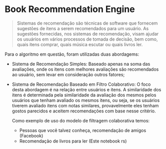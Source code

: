 # Book Recommendation Engine
> Sistemas de recomendação são técnicas de software que fornecem sugestões de itens a serem recomendados para um usuário. As sugestões fornecidas, nos sistemas de recomendação, visam ajudar os usuários em vários processos de tomada de decisão, bem como, quais itens comprar, quais música escutar ou quais livros ler.

Para o algoritmo em questão, foram utilizadas duas abordagems:
  - Sistema de Recomendação Simples: Baseado apenas na soma das avaliações, onde os itens com melhores avaliações são recomendados ao usuário, sem levar em consideração outros fatores;
  - Sistema de Recomendação Baseado em Filtro Colaborativo: O foco desta abordagem é na relação entre usuários e itens.
    A similaridade dos itens é determinada pela similaridade da avaliação dos mesmos pelos usuários que tenham avaliado os mesmos itens, ou seja, se os usuários tiverem avaliado itens com notas similares, provavelmente eles tenham gostos parecidos e aceitem recomendações com base nesse critério.
    
    Como exemplo de uso do modelo de filtragem colaborativa temos:
    - Pessoas que você talvez conheça, recomendação de amigos (Facebook)
    - Recomendação de livros para ler (Este notebook rs) 
  
